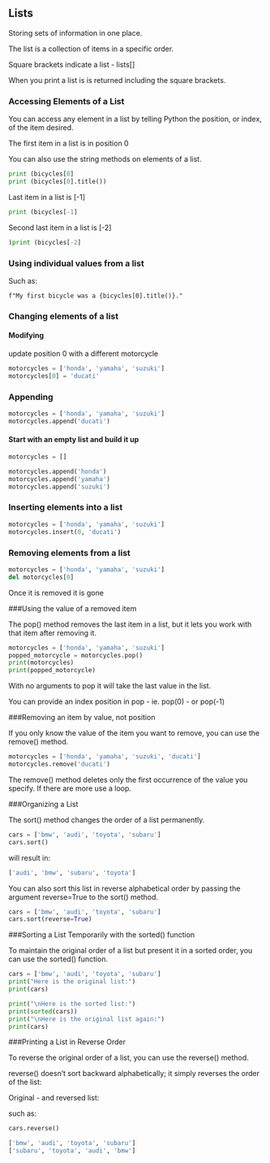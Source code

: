 ## Lists

Storing sets of information in one place.

The list is a collection of items in a specific order.

Square brackets indicate a list - lists[]

When you print a list is is returned including the square brackets.

### Accessing Elements of a List

You can access any element in a list by telling Python the position, or index, of the item desired.

The first item in a list is in position 0

You can also use the string methods on elements of a list.

```python
print (bicycles[0]
print (bicycles[0].title())
```

Last item in a list is [-1]

```python
print (bicycles[-1]
```

Second last item in a list is [-2]

```python
)print (bicycles[-2]
```

### Using individual values from a list

Such as:

```
f"My first bicycle was a {bicycles[0].title()}."
```

### Changing elements of a list

#### Modifying

update position 0 with a different motorcycle

```python
motorcycles = ['honda', 'yamaha', 'suzuki']
motorcycles[0] = 'ducati'
```

### Appending

```python
motorcycles = ['honda', 'yamaha', 'suzuki']
motorcycles.append('ducati')
```

#### Start with an empty list and build it up

```python
motorcycles = []

motorcycles.append('honda')
motorcycles.append('yamaha')
motorcycles.append('suzuki')
```

### Inserting elements into a list

```python
motorcycles = ['honda', 'yamaha', 'suzuki']
motorcycles.insert(0, 'ducati')
```

### Removing elements from a list

```python
motorcycles = ['honda', 'yamaha', 'suzuki']
del motorcycles[0]
```

Once it is removed it is gone

###Using the value of a removed item 

The pop() method removes the last item in a list, but it lets you work with that item after removing it.

```python
motorcycles = ['honda', 'yamaha', 'suzuki']
popped_motorcycle = motorcycles.pop()
print(motorcycles)
print(popped_motorcycle)
```

With no arguments to pop it will take the last value in the list.

You can provide an index position in pop  - ie. pop(0) - or pop(-1)

###Removing an item by value, not position

If you only know the value of the item you want to remove, you can use the remove() method.

```python
motorcycles = ['honda', 'yamaha', 'suzuki', 'ducati']
motorcycles.remove('ducati')
```

The remove() method deletes only the first occurrence of the value you specify. If there are more use a loop.

###Organizing a List

The sort() method changes the order of a list permanently.

```python
cars = ['bmw', 'audi', 'toyota', 'subaru']
cars.sort()
```

will result in:

```python
['audi', 'bmw', 'subaru', 'toyota']
```

You can also sort this list in reverse alphabetical order by passing the argument reverse=True to the sort() method.

```python
cars = ['bmw', 'audi', 'toyota', 'subaru']
cars.sort(reverse=True)
```

###Sorting a List Temporarily with the sorted() function

To maintain the original order of a list but present it in a sorted order, you can use the sorted() function.

```python
cars = ['bmw', 'audi', 'toyota', 'subaru']
print("Here is the original list:")
print(cars)

print("\nHere is the sorted list:")
print(sorted(cars))
print("\nHere is the original list again:")
print(cars)
```

###Printing a List in Reverse Order

To reverse the original order of a list, you can use the reverse() method.

reverse() doesn’t sort backward alphabetically; it simply reverses the order of the list:

Original - and reversed list:

such as:

```python
cars.reverse()
```

```python
['bmw', 'audi', 'toyota', 'subaru']
['subaru', 'toyota', 'audi', 'bmw']
```
